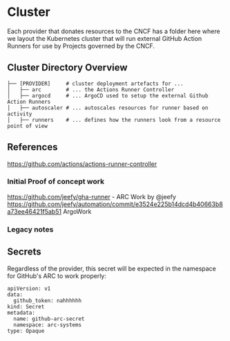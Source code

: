 # Cluster

Each provider that donates resources to the CNCF has a folder here where we layout the Kubernetes cluster that will 
run external GitHub Action Runners for use by Projects governed by the CNCF.


## Cluster Directory Overview

``` shell
├── [PROVIDER]     # cluster deployment artefacts for ...
│   ├── arc        # ... the Actions Runner Controller
│   ├── argocd     # ... ArgoCD used to setup the external Github Action Runners
│   ├── autoscaler # ... autoscales resources for runner based on activity 
│   ├── runners    # ... defines how the runners look from a resource point of view    
```

## References
https://github.com/actions/actions-runner-controller


### Initial Proof of concept work
https://github.com/jeefy/gha-runner - ARC Work by @jeefy
https://github.com/jeefy/automation/commit/e3524e225b14dcd4b40663b8a73ee46421f5ab51 ArgoWork

### Legacy notes

## Secrets

Regardless of the provider, this secret will be expected in the namespace for GitHub's ARC to work properly:

```
apiVersion: v1
data:
  github_token: nahhhhhh
kind: Secret
metadata:
  name: github-arc-secret
  namespace: arc-systems
type: Opaque
```